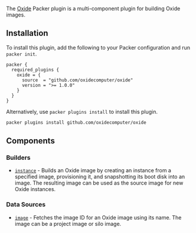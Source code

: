 The [Oxide](https://oxide.computer) Packer plugin is a multi-component plugin
for building Oxide images.

## Installation

To install this plugin, add the following to your Packer configuration and run
`packer init`.

```hcl
packer {
  required_plugins {
    oxide = {
      source  = "github.com/oxidecomputer/oxide"
      version = ">= 1.0.0"
    }
  }
}
```

Alternatively, use `packer plugins install` to install this plugin.

```sh
packer plugins install github.com/oxidecomputer/oxide
```

## Components

### Builders

- [`instance`](/packer/integrations/oxidecomputer/oxide/latest/components/builder/instance) -
Builds an Oxide image by creating an instance from a specified image,
provisioning it, and snapshotting its boot disk into an image. The resulting
image can be used as the source image for new Oxide instances.

### Data Sources

- [`image`](/packer/integrations/oxidecomputer/oxide/latest/components/data-source/image) -
Fetches the image ID for an Oxide image using its name. The image can be a
project image or silo image.

<!-- ### Provisioners -->

<!-- ### Post-Processors -->
